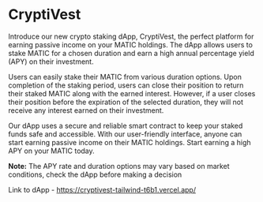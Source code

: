 # CryptiVest

Introduce our new crypto staking dApp, CryptiVest, the perfect platform for earning passive income on your MATIC holdings. The dApp allows users to stake MATIC for a chosen duration and earn a high annual percentage yield (APY) on their investment. 

Users can easily stake their MATIC from various duration options. Upon completion of the staking period, users can close their position to return their staked MATIC along with the earned interest. However, if a user closes their position before the expiration of the selected duration, they will not receive any interest earned on their investment. 

Our dApp uses a secure and reliable smart contract to keep your staked funds safe and accessible. With our user-friendly interface, anyone can start earning passive income on their MATIC holdings. Start earning a high APY on your MATIC today. 

**Note:** The APY rate and duration options may vary based on market conditions, check the dApp before making a decision


Link to dApp - https://cryptivest-tailwind-t6b1.vercel.app/

